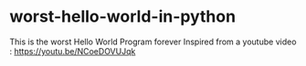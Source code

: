 # worst-hello-world-in-python
This is the worst Hello World Program forever Inspired from a youtube video : https://youtu.be/NCoeDOVUJqk
